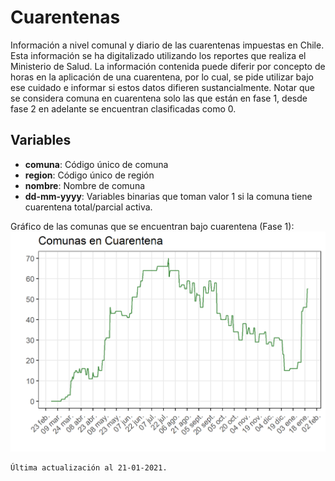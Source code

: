 # Cuarentenas
Información a nivel comunal y diario de las cuarentenas impuestas en Chile.
Esta información se ha digitalizado utilizando los reportes que realiza el Ministerio de Salud. La información contenida puede diferir por concepto de horas en la aplicación de una cuarentena, por lo cual, se pide utilizar bajo ese cuidado e informar si estos datos difieren sustancialmente. Notar que se considera comuna en cuarentena solo las que están en fase 1, desde fase 2 en adelante se encuentran clasificadas como 0.

## Variables
- **comuna**: Código único de comuna
- **region**: Código único de región
- **nombre**: Nombre de comuna
- **dd-mm-yyyy**: Variables binarias que toman valor 1 si la comuna tiene cuarentena total/parcial activa.

Gráfico de las comunas que se encuentran bajo cuarentena (Fase 1):
![](Quarantine.png)

```
Última actualización al 21-01-2021.
```

